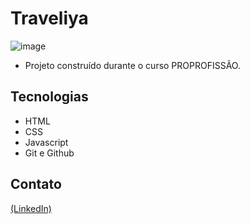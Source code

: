 # Traveliya

![image](https://github.com/JoaoEduSB/Traveliya/assets/146045770/a530c7f7-a4e8-4baa-bf3d-6472cc4de75c)

- Projeto construído durante o curso PROPROFISSÃO.

## Tecnologias

- HTML
- CSS
- Javascript
- Git e Github

## Contato
[(LinkedIn)](https://www.linkedin.com/in/joaoedusb/)

